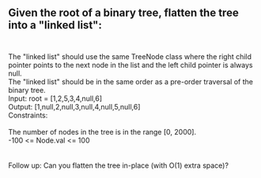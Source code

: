 ## Given the root of a binary tree, flatten the tree into a "linked list": <br> <br> 
The "linked list" should use the same TreeNode class where the right child pointer points to the next node in the list and the left child pointer is always null. <br> 
The "linked list" should be in the same order as a pre-order traversal of the binary tree. <br> 
Input: root = [1,2,5,3,4,null,6] <br> 
Output: [1,null,2,null,3,null,4,null,5,null,6] <br> 
Constraints: <br> <br> 
The number of nodes in the tree is in the range [0, 2000]. <br> 
-100 <= Node.val <= 100 <br> <br> <br> 
Follow up: Can you flatten the tree in-place (with O(1) extra space)? <br> 
